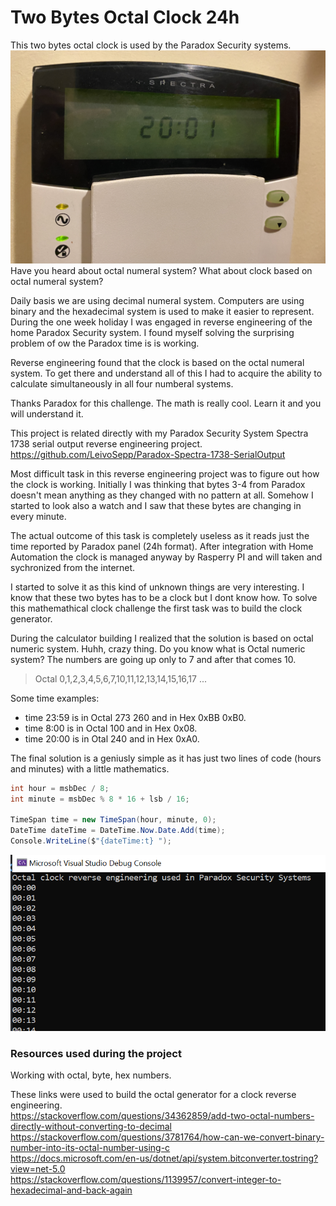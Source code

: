 # Two Bytes Octal Clock 24h
This two bytes octal clock is used by the Paradox Security systems.
![Paradox](Readme/Paradox.png)
Have you heard about octal numeral system? What about clock based on octal numeral system?

Daily basis we are using decimal numeral system. Computers are using binary and the hexadecimal system is used to make it easier to represent.
During the one week holiday I was engaged in reverse engineering of the home Paradox Security system.
I found myself solving the surprising problem of ow the Paradox time is is working. 

Reverse engineering found that the clock is based on the octal numeral system. To get there and understand all of this 
I had to acquire the ability to calculate simultaneously in all four numberal systems. 

Thanks Paradox for this challenge. The math is really cool. Learn it and you will understand it.

This project is related directly with my Paradox Security System Spectra 1738 serial output reverse engineering project.</br>
https://github.com/LeivoSepp/Paradox-Spectra-1738-SerialOutput 

Most difficult task in this reverse engineering project was to figure out how the clock is working. 
Initially I was thinking that bytes 3-4 from Paradox doesn't mean anything as they changed with no pattern at all. 
Somehow I started to look also a watch and I saw that these bytes are changing in every minute.

The actual outcome of this task is completely useless as it reads just the time reported by Paradox panel (24h format). 
After integration with Home Automation the clock is managed anyway by Rasperry PI and will taken and sychronized from the internet.

I started to solve it as this kind of unknown things are very interesting. I know that these two bytes has to be a clock but I dont know how. 
To solve this mathemathical clock challenge the first task was to build the clock generator.

During the calculator building I realized that the solution is based on octal numeric system. Huhh, crazy thing. 
Do you know what is Octal numeric system? The numbers are going up only to 7 and after that comes 10.
>Octal 0,1,2,3,4,5,6,7,10,11,12,13,14,15,16,17 ...

Some time examples:
* time 23:59 is in Octal 273 260 and in Hex 0xBB 0xB0.
* time 8:00 is in Octal 100 and in Hex 0x08.
* time 20:00 is in Otal 240 and in Hex 0xA0.

The final solution is a geniusly simple as it has just two lines of code (hours and minutes) with a little mathematics. 

```c#
int hour = msbDec / 8;
int minute = msbDec % 8 * 16 + lsb / 16;

TimeSpan time = new TimeSpan(hour, minute, 0);
DateTime dateTime = DateTime.Now.Date.Add(time);
Console.WriteLine($"{dateTime:t} ");
```

![Output](Readme/output.png)

### Resources used during the project
Working with octal, byte, hex numbers.

These links were used to build the octal generator for a clock reverse engineering.</br>
https://stackoverflow.com/questions/34362859/add-two-octal-numbers-directly-without-converting-to-decimal </br>
https://stackoverflow.com/questions/3781764/how-can-we-convert-binary-number-into-its-octal-number-using-c </br>
https://docs.microsoft.com/en-us/dotnet/api/system.bitconverter.tostring?view=net-5.0 </br>
https://stackoverflow.com/questions/1139957/convert-integer-to-hexadecimal-and-back-again </br>
